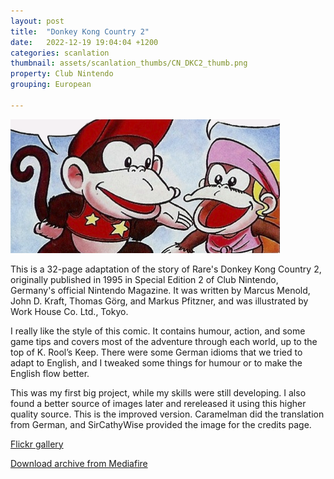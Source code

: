 ```yaml
---
layout: post
title:  "Donkey Kong Country 2"
date:   2022-12-19 19:04:04 +1200
categories: scanlation
thumbnail: assets/scanlation_thumbs/CN_DKC2_thumb.png
property: Club Nintendo
grouping: European

---
```


![](/assets/headers/CN_DKC2_header.png)

This is a 32-page adaptation of the story of Rare's Donkey Kong Country 2, originally published in 1995 in Special Edition 2 of Club Nintendo, Germany's official Nintendo Magazine. It was written by Marcus Menold, John D. Kraft, Thomas Görg, and Markus Pfitzner, and was illustrated by Work House Co. Ltd., Tokyo.

I really like the style of this comic. It contains humour, action, and some game tips and covers most of the adventure through each world, up to the top of K. Rool’s Keep. There were some German idioms that we tried to adapt to English, and I tweaked some things for humour or to make the English flow better.

This was my first big project, while my skills were still developing. I also found a better source of images later and rereleased it using this higher quality source. This is the improved version. Caramelman did the translation from German, and SirCathyWise provided the image for the credits page.

[Flickr gallery](http://www.flickr.com/photos/miloscat/sets/72157633500777510/)

[Download archive from Mediafire](http://www.mediafire.com/?zlew3v264aanp4f)
